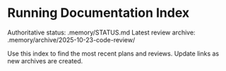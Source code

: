 # Running Documentation Index

Authoritative status: .memory/STATUS.md
Latest review archive: .memory/archive/2025-10-23-code-review/

Use this index to find the most recent plans and reviews. Update links as new archives are created.
